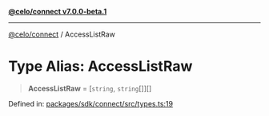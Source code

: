 [**@celo/connect v7.0.0-beta.1**](../README.md)

***

[@celo/connect](../globals.md) / AccessListRaw

# Type Alias: AccessListRaw

> **AccessListRaw** = \[`string`, `string`[]\][]

Defined in: [packages/sdk/connect/src/types.ts:19](https://github.com/celo-org/developer-tooling/blob/master/packages/sdk/connect/src/types.ts#L19)
